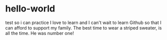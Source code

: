 # hello-world
test so i can practice
I love to learn and I can't wait to learn Github so that I can afford to support my family.
The best time to wear a striped sweater, is all the time.
He was number one!
